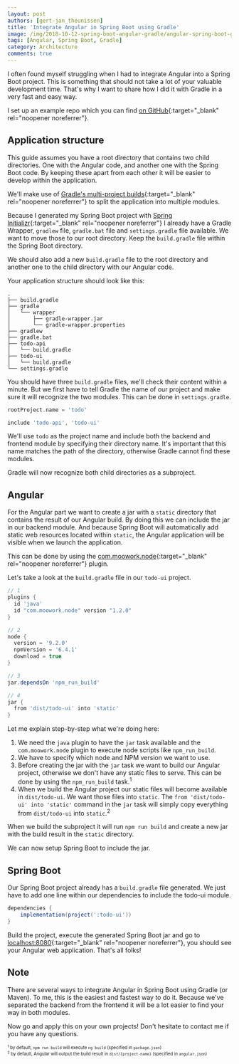 ```yaml
---
layout: post
authors: [gert-jan_theunissen]
title: 'Integrate Angular in Spring Boot using Gradle'
image: /img/2018-10-12-spring-boot-angular-gradle/angular-spring-boot-gradle.jpg
tags: [Angular, Spring Boot, Gradle]
category: Architecture
comments: true
---
```


I often found myself struggling when I had to integrate Angular into a Spring Boot project. This is something that should
not take a lot of your valuable development time. That's why I want to share how I did it with Gradle in a very fast and easy way.

I set up an example repo which you can find [on GitHub](https://github.com/gurtjun/angular-spring-boot-gradle){:target="_blank" rel="noopener noreferrer"}.

## Application structure

This guide assumes you have a root directory that contains two child directories. 
One with the Angular code, and another one with the Spring Boot code. By keeping these apart from each other
it will be easier to develop within the application. 

We'll make use of [Gradle's multi-project builds](https://docs.gradle.org/current/userguide/intro_multi_project_builds.html){:target="_blank" rel="noopener noreferrer"}
to split the application into multiple modules. 

Because I generated my Spring Boot project with [Spring Initializr](https://start.spring.io){:target="_blank" rel="noopener noreferrer"}
I already have a Gradle Wrapper, `gradlew` file, `gradle.bat` file and `settings.gradle` file available. 
We want to move those to our root directory. 
Keep the `build.gradle` file within the Spring Boot directory.

We should also add a new `build.gradle` file to the root directory and another one to the child directory with our Angular code.

Your application structure should look like this:
```
.
├── build.gradle
├── gradle
│   └── wrapper
│       ├── gradle-wrapper.jar
│       └── gradle-wrapper.properties
├── gradlew
├── gradle.bat
├── todo-api
│   └── build.gradle
├── todo-ui
│   └── build.gradle
└── settings.gradle
```

You should have three `build.gradle` files, we'll check their content within a minute. 
But we first have to tell Gradle the name of our project and make sure it will recognize the two modules. 
This can be done in `settings.gradle`.

```groovy
rootProject.name = 'todo'

include 'todo-api', 'todo-ui'
``` 

We'll use `todo` as the project name and include both the backend and frontend module by specifying their directory name.
It's important that this name matches the path of the directory, otherwise Gradle cannot find these modules.

Gradle will now recognize both child directories as a subproject. 

## Angular

For the Angular part we want to create a jar with a `static` directory that contains the result of our Angular build. 
By doing this we can include the jar in our backend module. And because Spring Boot will automatically add static web 
resources located within `static`, the Angular application will be visible when we launch the application.

This can be done by using the [com.moowork.node](https://plugins.gradle.org/plugin/com.moowork.node){:target="_blank" rel="noopener noreferrer"} plugin.

Let's take a look at the `build.gradle` file in our `todo-ui` project. 
```groovy
// 1
plugins {
  id 'java'
  id "com.moowork.node" version "1.2.0"
}

// 2
node {
  version = '9.2.0'
  npmVersion = '6.4.1'
  download = true
}

// 3
jar.dependsOn 'npm_run_build'

// 4
jar {
  from 'dist/todo-ui' into 'static'
}
```

Let me explain step-by-step what we're doing here:
1. We need the `java` plugin to have the `jar` task available and the `com.moowork.node` plugin to execute node scripts like `npm_run_build`.
2. We have to specify which node and NPM version we want to use.
3. Before creating the jar with the `jar` task we want to build our Angular project, otherwise we don't have any static files to serve. 
This can be done by using the `npm_run_build` task.<sup>1</sup>
4. When we build the Angular project our static files will become available in `dist/todo-ui`. We want those files into `static`. 
The `from 'dist/todo-ui' into 'static'` command in the `jar` task will simply copy everything from `dist/todo-ui` into `static`.<sup>2</sup>

When we build the subproject it will run `npm run build` and create a new jar with the build result in the `static` directory. 

We can now setup Spring Boot to include the jar. 

## Spring Boot

Our Spring Boot project already has a `build.gradle` file generated. 
We just have to add one line within our dependencies to include the todo-ui module.

```groovy
dependencies {
	implementation(project(':todo-ui'))
}
```

Build the project, execute the generated Spring Boot jar and go to [localhost:8080](http://localhost:8080){:target="_blank" rel="noopener noreferrer"}, 
you should see your Angular web application. That's all folks!

## Note

There are several ways to integrate Angular in Spring Boot using Gradle (or Maven). 
To me, this is the easiest and fastest way to do it. Because we've separated the backend from the frontend it will be 
a lot easier to find your way in both modules.

Now go and apply this on your own projects! Don't hesitate to contact me if you have any questions.

<sub><sup>
<sup>1</sup> by default, `npm run build` will execute `ng build` (specified in `package.json`)<br/>
<sup>2</sup> by default, Angular will output the build result in `dist/{project-name}` (specified in `angular.json`)
</sup></sub>
